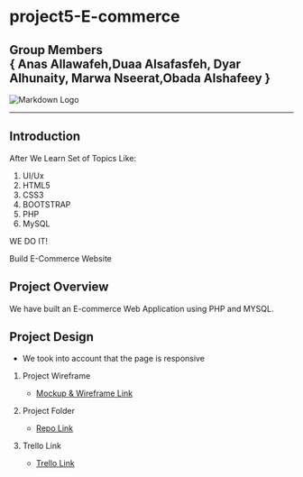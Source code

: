 # project5-E-commerce
## Group Members <br>{ **Anas Allawafeh**,**Duaa Alsafasfeh**, **Dyar Alhunaity**, **Marwa Nseerat**,**Obada Alshafeey** }
![Markdown Logo](https://images.pexels.com/photos/5632397/pexels-photo-5632397.jpeg?auto=compress&cs=tinysrgb&w=1260&h=750&dpr=1)
***
## Introduction
After We Learn Set of Topics Like:

1. UI/Ux
1. HTML5
1. CSS3
1. BOOTSTRAP
1. PHP
1. MySQL

WE DO IT!

Build E-Commerce Website

## Project Overview

We have built an E-commerce Web Application using PHP and MYSQL.


## Project Design

* We took into account that the page is responsive

1. Project Wireframe
   * [Mockup & Wireframe Link](https://www.figma.com/file/95vfzZOuKW7cjjFXninoOK/Untitled?node-id=0%3A1)

1. Project Folder
   * [Repo Link](https://github.com/10-anasAllawafeh/project5)

1. Trello Link 
   * [Trello Link](https://trello.com/b/AlGGQN6M/furniture)
